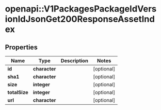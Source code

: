 # openapi::V1PackagesPackageIdVersionIdJsonGet200ResponseAssetIndex


## Properties
Name | Type | Description | Notes
------------ | ------------- | ------------- | -------------
**id** | **character** |  | [optional] 
**sha1** | **character** |  | [optional] 
**size** | **integer** |  | [optional] 
**totalSize** | **integer** |  | [optional] 
**url** | **character** |  | [optional] 


